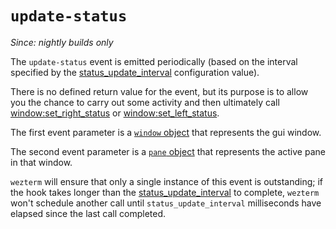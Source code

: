 # `update-status`

*Since: nightly builds only*

The `update-status` event is emitted periodically (based on the
interval specified by the [status_update_interval](../config/status_update_interval.md)
configuration value).

There is no defined return value for the event, but its purpose is to allow
you the chance to carry out some activity and then ultimately call
[window:set_right_status](../window/set_right_status.md) or [window:set_left_status](../window/set_left_status.md).

The first event parameter is a [`window` object](../window/index.md) that
represents the gui window.

The second event parameter is a [`pane` object](../pane/index.md) that
represents the active pane in that window.

`wezterm` will ensure that only a single instance of this event is outstanding;
if the hook takes longer than the
[status_update_interval](../config/status_update_interval.md) to complete,
`wezterm` won't schedule another call until `status_update_interval`
milliseconds have elapsed since the last call completed.


